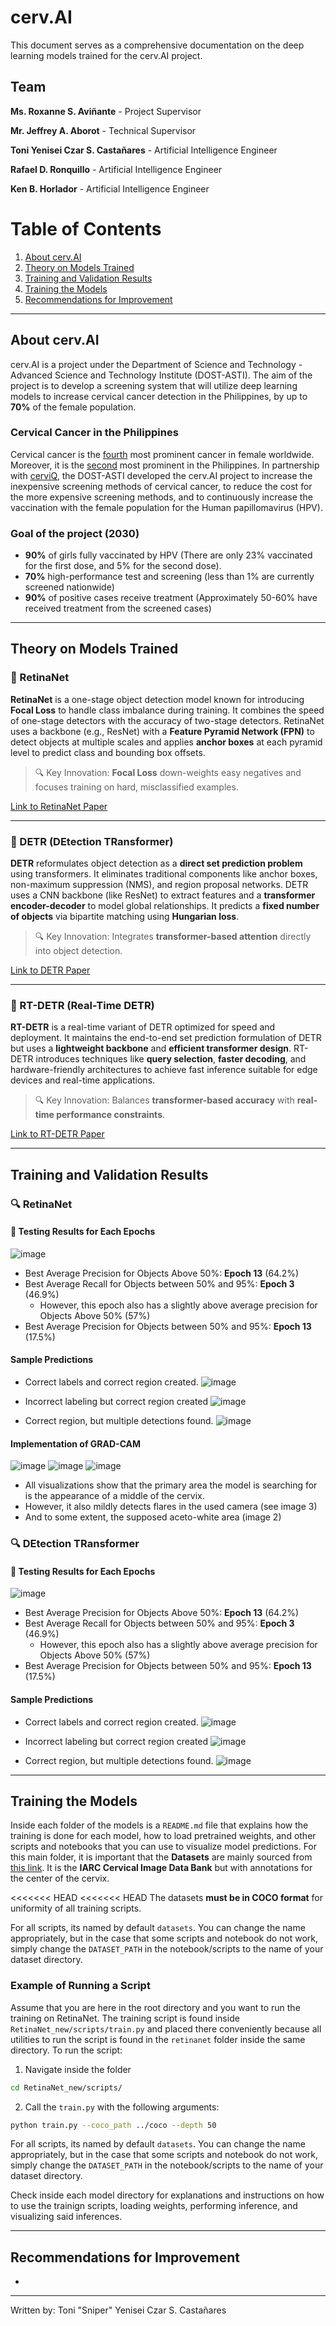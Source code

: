 # cerv.AI

This document serves as a comprehensive documentation on the deep learning models trained for the cerv.AI project.


## Team
**Ms. Roxanne S. Aviñante** - Project Supervisor 

**Mr. Jeffrey A. Aborot** - Technical Supervisor


**Toni Yenisei Czar S. Castañares** - Artificial Intelligence Engineer

**Rafael D. Ronquillo** - Artificial Intelligence Engineer

**Ken B. Horlador** - Artificial Intelligence Engineer

# Table of Contents

1. [About cerv.AI](#about-cervai)
2. [Theory on Models Trained](#theory-on-models-trained)
3. [Training and Validation Results](#training-and-validation-results)
4. [Training the Models](#training-the-models)
5. [Recommendations for Improvement](#recommendations-for-improvement)

---

## About cerv.AI

cerv.AI is a project under the Department of Science and Technology - Advanced Science and Technology Institute (DOST-ASTI). The aim of the project is to develop a screening system that will utilize deep learning models to increase cervical cancer detection in the Philippines, by up to **70%** of the female population.

### Cervical Cancer in the Philippines
Cervical cancer is the [fourth](https://www.who.int/news-room/fact-sheets/detail/cervical-cancer) most prominent cancer in female worldwide. Moreover, it is the [second](https://www.philhealth.gov.ph/news/2023/cervical_coverage.pdf) most prominent in the Philippines. In partnership with [cerviQ](https://endcervicalcancerph.com/), the DOST-ASTI developed the cerv.AI project to increase the inexpensive screening methods of cervical cancer, to reduce the cost for the more expensive screening methods, and to continuously increase the vaccination with the female population for the Human papillomavirus (HPV). 

### Goal of the project (2030)
- **90%** of girls fully vaccinated by HPV (There are only 23% vaccinated for the first dose, and 5% for the second dose).
- **70%** high-performance test and screening (less than 1% are currently screened nationwide)
- **90%** of positive cases receive treatment (Approximately 50-60% have received treatment from the screened cases)

---

## Theory on Models Trained

### 📌 RetinaNet

**RetinaNet** is a one-stage object detection model known for introducing **Focal Loss** to handle class imbalance during training. It combines the speed of one-stage detectors with the accuracy of two-stage detectors. RetinaNet uses a backbone (e.g., ResNet) with a **Feature Pyramid Network (FPN)** to detect objects at multiple scales and applies **anchor boxes** at each pyramid level to predict class and bounding box offsets.

> 🔍 Key Innovation: **Focal Loss** down-weights easy negatives and focuses training on hard, misclassified examples.

[Link to RetinaNet Paper](https://arxiv.org/abs/1708.02002)

---

### 📌 DETR (DEtection TRansformer)

**DETR** reformulates object detection as a **direct set prediction problem** using transformers. It eliminates traditional components like anchor boxes, non-maximum suppression (NMS), and region proposal networks. DETR uses a CNN backbone (like ResNet) to extract features and a **transformer encoder-decoder** to model global relationships. It predicts a **fixed number of objects** via bipartite matching using **Hungarian loss**.

> 🔍 Key Innovation: Integrates **transformer-based attention** directly into object detection.

[Link to DETR Paper](https://arxiv.org/abs/2005.12872)

---

### 📌 RT-DETR (Real-Time DETR)

**RT-DETR** is a real-time variant of DETR optimized for speed and deployment. It maintains the end-to-end set prediction formulation of DETR but uses a **lightweight backbone** and **efficient transformer design**. RT-DETR introduces techniques like **query selection**, **faster decoding**, and hardware-friendly architectures to achieve fast inference suitable for edge devices and real-time applications.

> 🔍 Key Innovation: Balances **transformer-based accuracy** with **real-time performance constraints**.

[Link to RT-DETR Paper]([INSERT_LINK_HERE](https://docs.ultralytics.com/models/rtdetr/))

---

## Training and Validation Results

### 🔍 RetinaNet

#### 🧪 Testing Results for Each Epochs
![image](https://github.com/user-attachments/assets/444deeb9-3b11-4bef-a0f9-b07ef35f208e)

- Best Average Precision for Objects Above 50%: **Epoch 13** (64.2%)
- Best Average Recall for Objects between 50% and 95%: **Epoch 3** (46.9%)
  - However, this epoch also has a slightly above average precision for Objects Above 50% (57%)
- Best Average Precision for Objects between 50% and 95%: **Epoch 13** (17.5%)

#### Sample Predictions
- Correct labels and correct region created.
![image](https://github.com/user-attachments/assets/eb2d5800-285b-4fdd-a33b-7b79a0f241d2)

- Incorrect labeling but correct region created
![image](https://github.com/user-attachments/assets/1239d4e5-eb6c-4bfb-b8e5-e6fca4ad0a75)

- Correct region, but multiple detections found.
![image](https://github.com/user-attachments/assets/85b7a0ed-87d0-4e89-a6a4-88e6de406f16)

#### Implementation of GRAD-CAM
![image](https://github.com/user-attachments/assets/cc1e982c-bf48-4dd7-8812-9a677a60b010)
![image](https://github.com/user-attachments/assets/63be0247-df52-4b4f-b52f-60f17c8781a9)
![image](https://github.com/user-attachments/assets/23f06ea5-4ad7-4e02-8f8d-512f3c3a9e30)

- All visualizations show that the primary area the model is searching for is the appearance of a middle of the cervix.
- However, it also mildly detects flares in the used camera (see image 3)
- And to some extent, the supposed aceto-white area (image 2)

### 🔍 DEtection TRansformer

#### 🧪 Testing Results for Each Epochs
![image](https://github.com/user-attachments/assets/444deeb9-3b11-4bef-a0f9-b07ef35f208e)

- Best Average Precision for Objects Above 50%: **Epoch 13** (64.2%)
- Best Average Recall for Objects between 50% and 95%: **Epoch 3** (46.9%)
  - However, this epoch also has a slightly above average precision for Objects Above 50% (57%)
- Best Average Precision for Objects between 50% and 95%: **Epoch 13** (17.5%)

#### Sample Predictions
- Correct labels and correct region created.
![image](https://github.com/user-attachments/assets/eb2d5800-285b-4fdd-a33b-7b79a0f241d2)

- Incorrect labeling but correct region created
![image](https://github.com/user-attachments/assets/1239d4e5-eb6c-4bfb-b8e5-e6fca4ad0a75)

- Correct region, but multiple detections found.
![image](https://github.com/user-attachments/assets/85b7a0ed-87d0-4e89-a6a4-88e6de406f16)

---

## Training the Models

Inside each folder of the models is a `README.md` file that explains how the training is done for each model, how to load pretrained weights, and other scripts and notebooks that you can use to visualize model predictions. For this main folder, it is important that the **Datasets** are mainly sourced from [this link](universe.roboflow.com/madhura/merged-acetic-acid/dataset/3). It is the **IARC Cervical Image Data Bank** but with annotations for the center of the cervix.

<<<<<<< HEAD
<<<<<<< HEAD
The datasets **must be in COCO format** for uniformity of all training scripts.

For all scripts, its named by default `datasets`. You can change the name appropriately, but in the case that some scripts and notebook do not work, simply change the `DATASET_PATH` in the notebook/scripts to the name of your dataset directory.

### Example of Running a Script

Assume that you are here in the root directory and you want to run the training on RetinaNet. The training script is found inside `RetinaNet_new/scripts/train.py` and placed there conveniently because all utilities to run the script is found in the `retinanet` folder inside the same directory. To run the script:

1. Navigate inside the folder
```bash
cd RetinaNet_new/scripts/
```

2. Call the `train.py` with the following arguments:
```bash
python train.py --coco_path ../coco --depth 50
```

For all scripts, its named by default `datasets`. You can change the name appropriately, but in the case that some scripts and notebook do not work, simply change the `DATASET_PATH` in the notebook/scripts to the name of your dataset directory.

Check inside each model directory for explanations and instructions on how to use the trainign scripts, loading weights, performing inference, and visualizing said inferences.

---

## Recommendations for Improvement

- 

---
Written by: Toni "Sniper" Yenisei Czar S. Castañares
